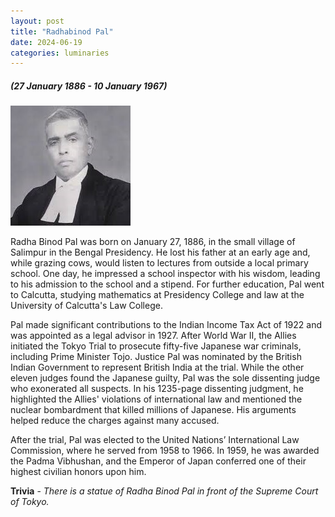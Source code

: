 ```yaml
---
layout: post
title: "Radhabinod Pal"
date: 2024-06-19
categories: luminaries
---
```

##### (27 January 1886 - 10 January 1967)

<img src="/images/Radhabinod-Pal.jpeg" alt="Radhabinod Pal Image" class="circular-img" />

Radha Binod Pal was born on January 27, 1886, in the small village of Salimpur in the Bengal Presidency. He lost his father at an early age and, while grazing cows, would listen to lectures from outside a local primary school. One day, he impressed a school inspector with his wisdom, leading to his admission to the school and a stipend. For further education, Pal went to Calcutta, studying mathematics at Presidency College and law at the University of Calcutta's Law College.

Pal made significant contributions to the Indian Income Tax Act of 1922 and was appointed as a legal advisor in 1927. After World War II, the Allies initiated the Tokyo Trial to prosecute fifty-five Japanese war criminals, including Prime Minister Tojo. Justice Pal was nominated by the British Indian Government to represent British India at the trial. While the other eleven judges found the Japanese guilty, Pal was the sole dissenting judge who exonerated all suspects. In his 1235-page dissenting judgment, he highlighted the Allies' violations of international law and mentioned the nuclear bombardment that killed millions of Japanese. His arguments helped reduce the charges against many accused.

After the trial, Pal was elected to the United Nations’ International Law Commission, where he served from 1958 to 1966. In 1959, he was awarded the Padma Vibhushan, and the Emperor of Japan conferred one of their highest civilian honors upon him.

__Trivia__ - *There is a statue of Radha Binod Pal in front of the Supreme Court of Tokyo.*
